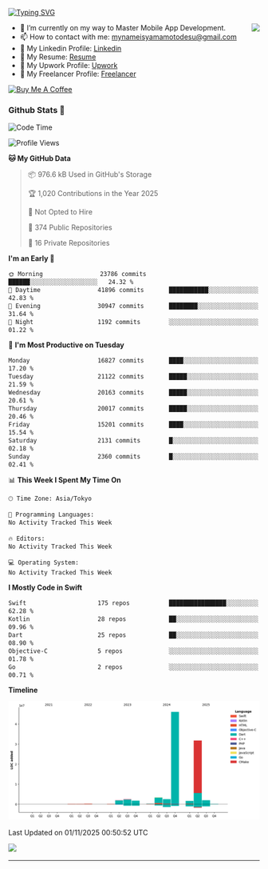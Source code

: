 
[![Typing SVG](https://readme-typing-svg.demolab.com/?lines=Thank+You+For+Visiting!!;You+Are+Welcome✨;I+am+Kyo+Yamamoto;Mobile+Developer)](https://git.io/typing-svg)
<p>
<img align="right" src="https://media.giphy.com/media/26ufdb3cYKwbRtYVW/giphy.gif" style="max-width:100%;" height="150px">

- 🌱 I’m currently on my way to Master Mobile App Development.
- 📫 How to contact with me: mynameisyamamotodesu@gmail.com
- 🔗 My Linkedin Profile: [Linkedin](https://www.linkedin.com/in/kyo-yamamoto-a2ab50239)
- 🔗 My Resume: [Resume](https://www.kickresume.com/cv/rNok4e/)
- 🔗 My Upwork Profile: [Upwork](https://www.upwork.com/freelancers/~01aa9115102bb4af25)
- 🔗 My Freelancer Profile: [Freelancer](https://www.freelancer.com/u/yamamotodesu)

<a href="https://www.buymeacoffee.com/kyoyamamoto" target="_blank"><img src="https://cdn.buymeacoffee.com/buttons/default-orange.png" alt="Buy Me A Coffee" height="41" width="174"></a>

### Github Stats 🥇 
<!--START_SECTION:waka-->
![Code Time](http://img.shields.io/badge/Code%20Time-1%2C125%20hrs%2055%20mins-blue)

![Profile Views](http://img.shields.io/badge/Profile%20Views-0-blue)

**🐱 My GitHub Data** 

> 📦 976.6 kB Used in GitHub's Storage 
 > 
> 🏆 1,020 Contributions in the Year 2025
 > 
> 🚫 Not Opted to Hire
 > 
> 📜 374 Public Repositories 
 > 
> 🔑 16 Private Repositories 
 > 
**I'm an Early 🐤** 

```text
🌞 Morning                23786 commits       ██████░░░░░░░░░░░░░░░░░░░   24.32 % 
🌆 Daytime                41896 commits       ███████████░░░░░░░░░░░░░░   42.83 % 
🌃 Evening                30947 commits       ████████░░░░░░░░░░░░░░░░░   31.64 % 
🌙 Night                  1192 commits        ░░░░░░░░░░░░░░░░░░░░░░░░░   01.22 % 
```
📅 **I'm Most Productive on Tuesday** 

```text
Monday                   16827 commits       ████░░░░░░░░░░░░░░░░░░░░░   17.20 % 
Tuesday                  21122 commits       █████░░░░░░░░░░░░░░░░░░░░   21.59 % 
Wednesday                20163 commits       █████░░░░░░░░░░░░░░░░░░░░   20.61 % 
Thursday                 20017 commits       █████░░░░░░░░░░░░░░░░░░░░   20.46 % 
Friday                   15201 commits       ████░░░░░░░░░░░░░░░░░░░░░   15.54 % 
Saturday                 2131 commits        █░░░░░░░░░░░░░░░░░░░░░░░░   02.18 % 
Sunday                   2360 commits        █░░░░░░░░░░░░░░░░░░░░░░░░   02.41 % 
```


📊 **This Week I Spent My Time On** 

```text
🕑︎ Time Zone: Asia/Tokyo

💬 Programming Languages: 
No Activity Tracked This Week

🔥 Editors: 
No Activity Tracked This Week

💻 Operating System: 
No Activity Tracked This Week
```

**I Mostly Code in Swift** 

```text
Swift                    175 repos           ████████████████░░░░░░░░░   62.28 % 
Kotlin                   28 repos            ██░░░░░░░░░░░░░░░░░░░░░░░   09.96 % 
Dart                     25 repos            ██░░░░░░░░░░░░░░░░░░░░░░░   08.90 % 
Objective-C              5 repos             ░░░░░░░░░░░░░░░░░░░░░░░░░   01.78 % 
Go                       2 repos             ░░░░░░░░░░░░░░░░░░░░░░░░░   00.71 % 
```



**Timeline**

![Lines of Code chart](https://raw.githubusercontent.com/YamamotoDesu/YamamotoDesu/main/assets/bar_graph.png)


 Last Updated on 01/11/2025 00:50:52 UTC
<!--END_SECTION:waka-->

![](https://github-profile-summary-cards.vercel.app/api/cards/profile-details?username=YamamotoDesu&theme=vue)

----
